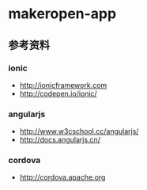 makeropen-app
=============

## 参考资料
### ionic
- http://ionicframework.com
- http://codepen.io/ionic/

### angularjs
- http://www.w3cschool.cc/angularjs/
- http://docs.angularjs.cn/
 
### cordova
- http://cordova.apache.org
